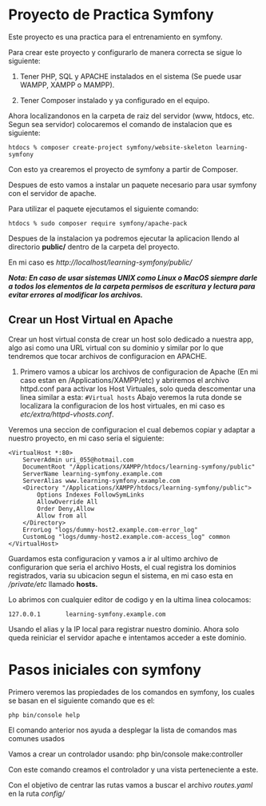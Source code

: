 # Proyecto de Practica Symfony

Este proyecto es una practica para el entrenamiento en symfony.

Para crear este proyecto y configurarlo de manera correcta se sigue lo siguiente:

1. Tener PHP, SQL y APACHE instalados en el sistema (Se puede usar WAMPP, XAMPP o MAMPP).

2. Tener Composer instalado  y ya configurado en el equipo.

Ahora localizandonos en la carpeta de raiz del servidor (www, htdocs, etc. Segun sea servidor) colocaremos el comando de instalacion que es siguiente:

    htdocs % composer create-project symfony/website-skeleton learning-symfony

Con esto ya crearemos el proyecto de symfony  a partir de Composer.

Despues de esto vamos a instalar un paquete necesario para usar symfony con el servidor de apache.

Para utilizar el paquete ejecutamos el siguiente comando: 

    htdocs % sudo composer require symfony/apache-pack

Despues de la instalacion ya podremos ejecutar la aplicacion llendo al directorio **public/** dentro de la carpeta del proyecto.

En mi caso es _http://localhost/learning-symfony/public/_

_**Nota: En caso de usar sistemas UNIX como Linux o MacOS siempre darle a todos los elementos de la carpeta permisos de escritura y lectura para evitar errores al modificar los archivos.**_



## Crear un Host Virtual en Apache

Crear un host virtual consta de crear un host solo dedicado a nuestra app, algo asi como una URL virtual  con su dominio y similar por lo que tendremos que tocar archivos de configuracion en APACHE.

1. Primero vamos a ubicar los archivos de configuracion de Apache (En mi caso estan en /Applications/XAMPP/etc) y abriremos el archivo httpd.conf para activar los Host Virtuales, solo queda descomentar una linea similar a esta:
    `#Virtual hosts`
Abajo veremos la ruta donde se localizara la configuracion de los host virtuales, en mi caso es _etc/extra/httpd-vhosts.conf_.

Veremos una seccion de configuracion el cual debemos copiar y adaptar a nuestro proyecto, en mi caso seria el siguiente:


    <VirtualHost *:80>
        ServerAdmin uri_055@hotmail.com
        DocumentRoot "/Applications/XAMPP/htdocs/learning-symfony/public"
        ServerName learning-symfony.example.com
        ServerAlias www.learning-symfony.example.com
        <Directory "/Applications/XAMPP/htdocs/learning-symfony/public">
            Options Indexes FollowSymLinks
            AllowOverride All
            Order Deny,Allow
            Allow from all
        </Directory>
        ErrorLog "logs/dummy-host2.example.com-error_log"
        CustomLog "logs/dummy-host2.example.com-access_log" common
    </VirtualHost>

Guardamos esta configuracion y vamos a ir al ultimo archivo de configurarion que seria el archivo Hosts, el cual registra los dominios registrados, varia su ubicacion segun el sistema, en mi caso esta en _/private/etc_ llamado **hosts.**

Lo abrimos con cualquier editor de codigo y en la ultima linea colocamos:

    127.0.0.1       learning-symfony.example.com 

Usando el alias y la IP local para registrar nuestro dominio. Ahora solo queda reiniciar el servidor apache e intentamos acceder a este dominio.
        
# Pasos iniciales con symfony

Primero veremos las propiedades de los comandos en symfony, los cuales se basan en el siguiente comando que es el:

    php bin/console help

El comando anterior nos ayuda a desplegar la lista de comandos mas comunes usados

Vamos a crear un controlador usando:
    php bin/console make:controller <Nombre del controlador>

Con este comando creamos el controlador y una vista perteneciente a este.

Con el objetivo de centrar las rutas vamos a buscar el archivo *routes.yaml* en la ruta _config/_ 

